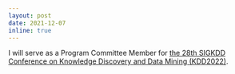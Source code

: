 ```yaml
---
layout: post
date: 2021-12-07
inline: true
---
```


I will serve as a Program Committee Member for [the 28th SIGKDD Conference on Knowledge Discovery and Data Mining (KDD2022)](https://kdd.org/kdd2022/).